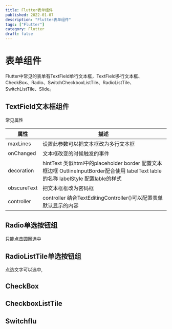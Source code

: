 ```yaml
---
title: Flutter表单组件
published: 2022-01-07
description: "Flutter表单组件"
tags: ["Flutter"]
category: Flutter
draft: false
---
```

# 表单组件

Flutter中常见的表单有TextField单行文本框，TextField多行文本框、CheckBox、Radio、SwitchCheckboxListTile、RadioListTile、SwitchListTile、Slide。

## TextField文本框组件

常见属性

| **属性**    | **描述**                                                     |
| ----------- | ------------------------------------------------------------ |
| maxLines    | 设置此参数可以把文本框改为多行文本框                         |
| onChanged   | 文本框改变的时候触发的事件                                   |
| decoration  | hintText 类似html中的placeholder border 配置文本框边框 OutlineInputBorder配合使用 labelText lable的名称 labelStyle 配置lable的样式 |
| obscureText | 把文本框框改为密码框                                         |
| controller  | controller 结合TextEditingController()可以配置表单默认显示的内容 |

## Radio单选按钮组

只能点击圆圈选中

## RadioListTile单选按钮组

点选文字可以选中,

## CheckBox

## CheckboxListTile

## Switchflu